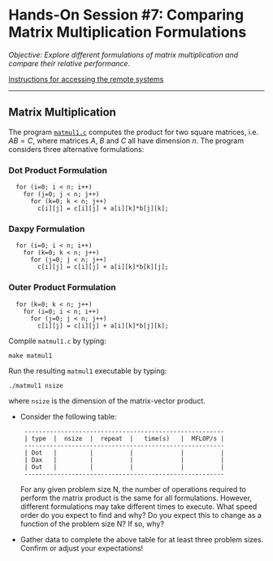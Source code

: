 # Hands-On Session #7: Comparing Matrix Multiplication Formulations

_Objective: Explore different formulations of matrix multiplication and compare their relative performance._

[Instructions for accessing the remote systems](../../systems.md)

* * *

## Matrix Multiplication

The program [`matmul1.c`](matmul1.c) computes the product for two square matrices, i.e. $AB = C$, where matrices $A$, $B$ and $C$ all have dimension $n$. The program considers three alternative formulations:

### Dot Product Formulation

```
  for (i=0; i < n; i++)
    for (j=0; j < n; j++)
      for (k=0; k < n; j++)
        c[i][j] = c[i][j] + a[i][k]*b[j][k];
```

### Daxpy Formulation

```
  for (i=0; i < n; i++)
    for (k=0; k < n; j++)
      for (j=0; j < n; j++)
        c[i][j] = c[i][j] + a[i][k]*b[k][j];
```

### Outer Product Formulation

```
  for (k=0; k < n; j++)
    for (i=0; i < n; i++)
      for (j=0; j < n; j++)
        c[i][j] = c[i][j] + a[i][k]*b[j][k];
```

Compile `matmul1.c` by typing:

```
make matmul1
```

Run the resulting `matmul1` executable by typing:

```
./matmul1 nsize
```

where `nsize` is the dimension of the matrix-vector product.

*   Consider the following table:
    
         -------------------------------------------------------
         | type  |  nsize  |  repeat  |   time(s)   |  MFLOP/s |
         -------------------------------------------------------
         | Dot   |         |          |             |          |
         | Dax   |         |          |             |          |
         | Out   |         |          |             |          |
         -------------------------------------------------------
        
    
    For any given problem size N, the number of operations required to perform the matrix product is the same for all formulations. However, different formulations may take different times to execute. What speed order do you expect to find and why? Do you expect this to change as a function of the problem size N? If so, why?
*   Gather data to complete the above table for at least three problem sizes. Confirm or adjust your expectations!
